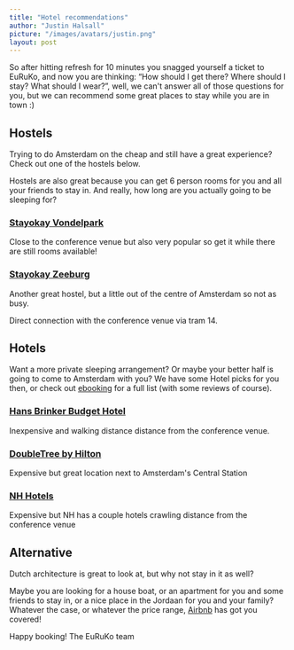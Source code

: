 ```yaml
---
title: "Hotel recommendations"
author: "Justin Halsall"
picture: "/images/avatars/justin.png"
layout: post
---
```

So after hitting refresh for 10 minutes you snagged yourself a ticket to EuRuKo, and now you are thinking: “How should I get there? Where should I stay? What should I wear?”, well, we can't answer all of those questions for you, but we can recommend some great places to stay while you are in town :)

## Hostels

Trying to do Amsterdam on the cheap and still have a great experience? Check out one of the hostels below.

Hostels are also great because you can get 6 person rooms for you and all your friends to stay in. And really, how long are you actually going to be sleeping for?

### [Stayokay Vondelpark](http://www.stayokay.com/amsterdam)
Close to the conference venue but also very popular so get it while there are still rooms available!

### [Stayokay Zeeburg](http://www.stayokay.com/zeeburg)
Another great hostel, but a little out of the centre of Amsterdam so not as busy.

Direct connection with the conference venue via tram 14.

## Hotels

Want a more private sleeping arrangement? Or maybe your better half is going to come to Amsterdam with you? We have some Hotel picks for you then, or check out [ebooking](http://www.ebooking.com/en/destinations/hotels-in/amsterdam) for a full list (with some reviews of course).

### [Hans Brinker Budget Hotel](http://www.hans-brinker.com/)
Inexpensive and walking distance distance from the conference venue.

### [DoubleTree by Hilton](http://doubletree1.hilton.com/en_US/dt/hotel/AMSCSDI-DoubleTree-by-Hilton-Hotel-Amsterdam-Centraal-Station-/index.do)
Expensive but great location next to Amsterdam's Central Station

### [NH Hotels](http://www.nh-hotels.com/nh/en/hotels/the-netherlands/amsterdam.html)
Expensive but NH has a couple hotels crawling distance from the conference venue


## Alternative

Dutch architecture is great to look at, but why not stay in it as well?

Maybe you are looking for a house boat, or an apartment for you and some friends to stay in, or a nice place in the Jordaan for you and your family? Whatever the case, or whatever the price range, [Airbnb](http://airbnb.com) has got you covered!

Happy booking!
The EuRuKo team